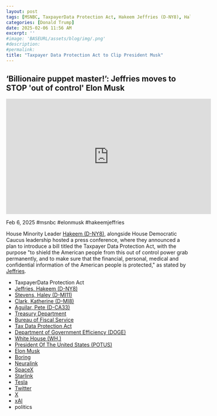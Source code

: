 ```yaml
---
layout: post
tags: [MSNBC, TaxpayerData Protection Act, Hakeem Jeffries (D-NY8), Haley Stevens (D-MI11), Katherine Clark (D-MI8), Pete Aguilar (D-CA33), Treasury Department, Bureau of Fiscal Service, Tax Data Protection Act, Department of Government Efficiency (DOGE), White House (WH,), President Of The United States (POTUS), Elon Musk, Boring, Neuralink, SpaceX, Starlink, Tesla, Twitter, X, xAI, politics]
categories: [Donald Trump]
date: 2025-02-06 11:56 AM
excerpt: ''
#image: 'BASEURL/assets/blog/img/.png'
#description:
#permalink:
title: "Taxpayer Data Protection Act to Clip President Musk"
---
```



## ‘Billionaire puppet master!’: Jeffries moves to STOP 'out of control' Elon Musk

<iframe width="560" height="315" src="https://www.youtube.com/embed/qQuQs-EXg88?si=WK1CW1DSBcrblFRz" title="YouTube video player" frameborder="0" allow="accelerometer; autoplay; clipboard-write; encrypted-media; gyroscope; picture-in-picture; web-share" referrerpolicy="strict-origin-when-cross-origin" allowfullscreen></iframe>

Feb 6, 2025  #msnbc #elonmusk #hakeemjeffries

House Minority Leader [Hakeem  (D-NY8)](https://jeffries.house.gov/), alongside House Democratic Caucus leadership hosted a press conference, where they announced a plan to introduce a bill titled the Taxpayer Data Protection Act, with the purpose "to shield the American people from this out of control power grab permanently, and to make sure that the financial, personal, medical and confidential information of the American people is protected," as stated by [Jeffries](https://jeffries.house.gov/).

- TaxpayerData Protection Act
- [Jeffries, Hakeem (D-NY8)](https://jeffries.house.gov/)
- [Stevens, Haley (D-MI11)](https://stevens.house.gov/)
- [Clark, Katherine (D-MI8)](https://katherineclark.house.gov/index.cfm/home)
- [Aguilar, Pete (D-CA33)](https://aguilar.house.gov/)
- [Treasury Department](https://home.treasury.gov/)
- [Bureau of Fiscal Service]()
- [Tax Data Protection Act]()
- [Department of Government Efficiency (DOGE)](https://doge.gov/)
- [White House (WH,)](https://www.whitehouse.gov/)
- [President Of The United States (POTUS)](https://www.whitehouse.gov/)
- [Elon Musk](https://x.com/elonmusk/)
- [Boring](https:://www.boringcompany.com/)
- [Neuralink](https://neuralink.com/)
- [SpaceX](https://www.spacex.com/)
- [Starlink](https://www.starlink.com/)
- [Tesla](https://www.tesla.com/)
- [Twitter](https://twitter.com/)
- [ X ](https://x.com/)
- [xAI](https://x.ai/)
- politics
